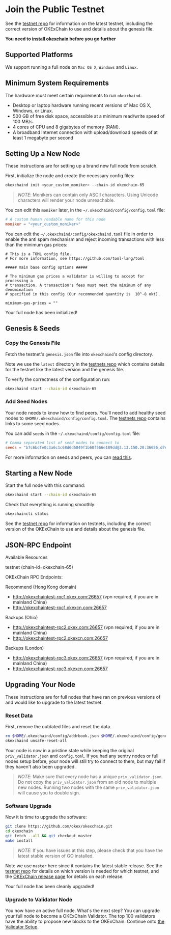<!--
order: 4
-->

# Join the Public Testnet 

See the [testnet repo](https://github.com/okex/testnets) for
information on the latest testnet, including the correct version
of OKExChain to use and details about the genesis file.

**You need to [install okexchain](./install-okexchain.html) before you go further**

## Supported Platforms

We support running a full node on `Mac OS X`, `Windows` and `Linux`.

## Minimum System Requirements

The hardware must meet certain requirements to run `okexchaind`.

 * Desktop or laptop hardware running recent versions of Mac OS X, Windows, or Linux.
 * 500 GB of free disk space, accessible at a minimum read/write speed of 100 MB/s.
 * 4 cores of CPU and 8 gigabytes of memory (RAM).
 * A broadband Internet connection with upload/download speeds of at least 1 megabyte per second

## Setting Up a New Node

These instructions are for setting up a brand new full node from scratch.

First, initialize the node and create the necessary config files:

```bash
okexchaind init <your_custom_moniker> --chain-id okexchain-65
```

> _NOTE_:
Monikers can contain only ASCII characters. Using Unicode characters will render your node unreachable.


You can edit this `moniker` later, in the `~/.okexchaind/config/config.toml` file:

```toml
# A custom human readable name for this node
moniker = "<your_custom_moniker>"
```

You can edit the `~/.okexchaind/config/okexchaind.toml` file in order to enable the anti spam mechanism and reject incoming transactions with less than the minimum gas prices:

```
# This is a TOML config file.
# For more information, see https://github.com/toml-lang/toml

##### main base config options #####

# The minimum gas prices a validator is willing to accept for processing a
# transaction. A transaction's fees must meet the minimum of any denomination
# specified in this config (Our recommended quantity is  10^-8 okt).

minimum-gas-prices = ""
```

Your full node has been initialized! 

## Genesis & Seeds

### Copy the Genesis File

Fetch the testnet's `genesis.json` file into `okexchaind`'s config directory.

Note we use the `latest` directory in the [testnets repo](https://github.com/okex/testnets) which contains details for the testnet like the latest version and the genesis file. 

To verify the correctness of the configuration run:

```bash
okexchaind start --chain-id okexchain-65
```

### Add Seed Nodes

Your node needs to know how to find peers. You'll need to add healthy seed nodes to `$HOME/.okexchaind/config/config.toml`. The [testnets repo](https://github.com/okex/testnets) contains links to some seed nodes.

You can add `seeds` in the `~/.okexchaind/config/config.toml` file:

```toml
# Comma separated list of seed nodes to connect to
seeds = "b7c6bdfe0c3a6c1c68d6d6849f1b60f566e189dd@3.13.150.20:36656,d7eec05e6449945c8e0fd080d58977d671eae588@35.176.111.229:36656,223b5b41d1dba9057401def49b456630e1ab2599@18.162.106.25:36656"
```

For more information on seeds and peers, you can [read this](https://docs.tendermint.com/master/spec/p2p/peer.html).

## Starting a New Node

Start the full node with this command:

```bash
okexchaind start --chain-id okexchain-65
```

Check that everything is running smoothly:

```bash
okexchaincli status
```

See the [testnet repo](https://github.com/okex/testnets) for information on testnets, including the correct version of the OKExChain to use and details about the genesis file.

## JSON-RPC Endpoint

Available Resources

testnet (chain-id=okexchain-65)

OKExChain RPC Endpoints:

Recommend (Hong Kong domain)
 - http://okexchaintest-rpc1.okex.com:26657 (vpn required, if you are in mainland China)
 - http://okexchaintest-rpc1.okexcn.com:26657
 
Backups (Ohio)
 - http://okexchaintest-rpc2.okex.com:26657 (vpn required, if you are in mainland China)
 - http://okexchaintest-rpc2.okexcn.com:26657
 
Backups (London)
 - http://okexchaintest-rpc3.okex.com:26657 (vpn required, if you are in mainland China)
 - http://okexchaintest-rpc3.okexcn.com:26657


## Upgrading Your Node

These instructions are for full nodes that have ran on previous versions of and would like to upgrade to the latest testnet.

### Reset Data

First, remove the outdated files and reset the data.

```bash
rm $HOME/.okexchaind/config/addrbook.json $HOME/.okexchaind/config/genesis.json
okexchaind unsafe-reset-all
```

Your node is now in a pristine state while keeping the original `priv_validator.json` and `config.toml`. If you had any sentry nodes or full nodes setup before,
your node will still try to connect to them, but may fail if they haven't also
been upgraded.

> _NOTE_:
Make sure that every node has a unique `priv_validator.json`. Do not copy the `priv_validator.json` from an old node to multiple new nodes. Running two nodes with the same `priv_validator.json` will cause you to double sign.


### Software Upgrade

Now it is time to upgrade the software:

```bash
git clone https://github.com/okex/okexchain.git
cd okexchain
git fetch --all && git checkout master
make install
```

> _NOTE_: If you have issues at this step, please check that you have the latest stable version of GO installed.

Note we use `master` here since it contains the latest stable release.
See the [testnet repo](https://github.com/okex/testnets) for details on which version is needed for which testnet, and the [OKExChain release page](https://github.com/okex/okexchain/releases) for details on each release.

Your full node has been cleanly upgraded!

### Upgrade to Validator Node

You now have an active full node. What's the next step? You can upgrade your full node to become a OKExChain Validator. The top 100 validators have the ability to propose new blocks to the OKExChain. Continue onto [the Validator Setup](../validators/validators-guide-cli.md).
